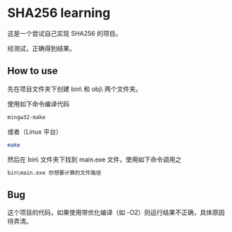 # SHA256 learning

这是一个尝试自己实现 SHA256 的项目。

经测试，正确得到结果。

## How to use

先在项目文件夹下创建 bin\ 和 obj\ 两个文件夹。

使用如下命令编译代码

```bash
mingw32-make
```

或者（Linux 平台）

```bash
make
```

然后在 bin\ 文件夹下找到 main.exe 文件，使用如下命令调用之

```bash
bin\main.exe 你想要计算的文件路径
```

## Bug

这个项目的代码，如果使用带优化编译（如 -O2）则运行结果不正确，具体原因待弄清。

